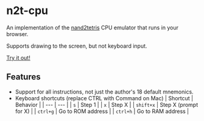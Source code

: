 # n2t-cpu

An implementation of the [nand2tetris](https://www.nand2tetris.org/) CPU emulator that runs in your browser.

Supports drawing to the screen, but not keyboard input.

[Try it out!](https://gerritbirkeland.com/n2t-cpu/emulator/index.html)

## Features

- Support for all instructions, not just the author's 18 default mnemonics.
- Keyboard shortcuts (replace CTRL with Command on Mac)
    | Shortcut | Behavior |
    | --- | --- |
    | `s` | Step 1 |
    | `x` | Step X |
    | `shift+x` | Step X (prompt for X) |
    | `ctrl+g` | Go to ROM address |
    | `ctrl+h` | Go to RAM address |

